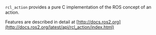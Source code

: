 `rcl_action` provides a pure C implementation of the ROS concept of an action.

Features are described in detail at [http://docs.ros2.org](http://docs.ros2.org/latest/api/rcl_action/index.html)
